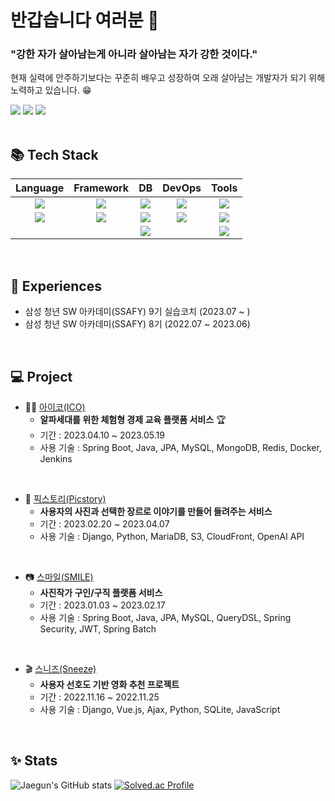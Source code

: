 # 반갑습니다 여러분 👋
 
### **"강한 자가 살아남는게 아니라 살아남는 자가 강한 것이다."**

현재 실력에 안주하기보다는 꾸준히 배우고 성장하여 오래 살아남는 개발자가 되기 위해 노력하고 있습니다. 😁

<div>
  <span><a href="https://velog.io/@rungoat"><img src="https://img.shields.io/badge/velog-20C997?style=flat-square&logo=velog&logoColor=white"></a>
</span> <span><a href="https://shocking-feeling-98b.notion.site/d551f26d282b4cacb872fa90211058ce?pvs=4"><img src="https://img.shields.io/badge/Portfolio-000000?style=flat-square&logo=notion&logoColor=white"></a></span> <span><img src="https://img.shields.io/badge/sjk1052005@gmail.com-EA4335?style=flat-square&logo=gmail&logoColor=white"></span>
</div>

<br>

## 📚 Tech Stack
| Language | Framework | DB | DevOps | Tools |
| :-----: | :-----: | :-----: | :-----: | :-----: |
| <img src="https://img.shields.io/badge/JAVA-007396?style=for-the-badge&logo=JAVA&logoColor=white"> | <img src="https://img.shields.io/badge/springboot-6DB33F?style=for-the-badge&logo=springboot&logoColor=white"> | <img src="https://img.shields.io/badge/MySQl-4479A1?style=for-the-badge&logo=MySQL&logoColor=white"> | <img src="https://img.shields.io/badge/Docker-2496ED?style=for-the-badge&logo=Docker&logoColor=white"> | <img src="https://img.shields.io/badge/SourceTree-0052CC?style=for-the-badge&logo=SourceTree&logoColor=white"> |
| <img src="https://img.shields.io/badge/Python-3776AB?style=for-the-badge&logo=Python&logoColor=white"> | <img src="https://img.shields.io/badge/Django-092E20?style=for-the-badge&logo=Django&logoColor=white"> | <img src="https://img.shields.io/badge/MongoDB-47A248?style=for-the-badge&logo=MongoDB&logoColor=white"> | <img src="https://img.shields.io/badge/Jenkins-D24939?style=for-the-badge&logo=Jenkins&logoColor=white"> | <img src="https://img.shields.io/badge/Jira-0052CC?style=for-the-badge&logo=Jira&logoColor=white"> |
|  |  | <img src="https://img.shields.io/badge/Redis-DC382D?style=for-the-badge&logo=Redis&logoColor=white"> |  | <img src="https://img.shields.io/badge/Notion-000000?style=for-the-badge&logo=Notion&logoColor=white"> |

<br>

## 📑 Experiences
- 삼성 청년 SW 아카데미(SSAFY) 9기 실습코치 (2023.07 ~ )
- 삼성 청년 SW 아카데미(SSAFY) 8기 (2022.07 ~ 2023.06)

<br>

## 💻 Project
- 👨‍🏫 <a href="https://github.com/ico-d103/ico">아이코(ICO)</a>
  - **알파세대를 위한 체험형 경제 교육 플랫폼 서비스** 🏆
  - 기간 : 2023.04.10 ~ 2023.05.19
  - 사용 기술 : Spring Boot, Java, JPA, MySQL, MongoDB, Redis, Docker, Jenkins
 <br>
 
- 📝 <a href="https://github.com/RUNGOAT/Picstory">픽스토리(Picstory)</a>
  - **사용자의 사진과 선택한 장르로 이야기를 만들어 들려주는 서비스**
  - 기간 : 2023.02.20 ~ 2023.04.07
  - 사용 기술 : Django, Python, MariaDB, S3, CloudFront, OpenAI API
 <br>
 
- 📷 <a href="https://github.com/SMILE-SSAFY/SMILE-Server">스마일(SMILE)</a>
  - **사진작가 구인/구직 플랫폼 서비스**
  - 기간 : 2023.01.03 ~ 2023.02.17
  - 사용 기술 : Spring Boot, Java, JPA, MySQL, QueryDSL, Spring Security, JWT, Spring Batch
 <br>
 
- 🎬 <a href="https://github.com/RUNGOAT/Final-moviePJT-Sneeze">스니즈(Sneeze)</a>
  - **사용자 선호도 기반 영화 추천 프로젝트**
  - 기간 : 2022.11.16 ~ 2022.11.25
  - 사용 기술 : Django, Vue.js, Ajax, Python, SQLite, JavaScript

<br>

## ✨ Stats
<p align="center"> 
  
  ![Jaegun's GitHub stats](https://github-readme-stats.vercel.app/api?username=RUNGOAT&show_icons=true&theme=swift)
  [![Solved.ac Profile](http://mazassumnida.wtf/api/v2/generate_badge?boj=sjk1062005)](https://solved.ac/sjk1062005/)

</p>

<br>

<!--
**RUNGOAT/RUNGOAT** is a ✨ _special_ ✨ repository because its `README.md` (this file) appears on your GitHub profile.

Here are some ideas to get you started:

- 🔭 I’m currently working on ...
- 🌱 I’m currently learning ...
- 👯 I’m looking to collaborate on ...
- 🤔 I’m looking for help with ...
- 💬 Ask me about ...
- 📫 How to reach me: ...
- 😄 Pronouns: ...
- ⚡ Fun fact: ...
-->
